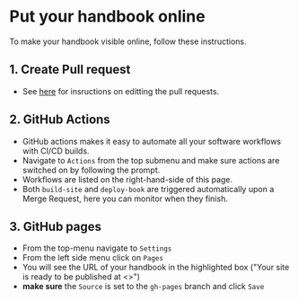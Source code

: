 # Put your handbook online

To make your handbook visible online, follow these instructions.

## 1. Create Pull request
   * See [here](how-to-use) for insructions on editting the pull requests.

## 2. GitHub Actions
   * GitHub actions makes it easy to automate all your software workflows with CI/CD builds.
   * Navigate to `Actions` from the top submenu and make sure actions are switched on by following the prompt. 
   * Workflows are listed on the right-hand-side of this page.
   * Both `build-site` and `deploy-book` are triggered automatically upon a Merge Request, here you can monitor when they finish.

## 3. GitHub pages
   * From the top-menu navigate to `Settings`
   * From the left side menu click on `Pages`
   * You will see the URL of your handbook in the highlighted box ("Your site is ready to be published at <>")
   * **make sure** the `Source` is set to the `gh-pages` branch and click `Save`

